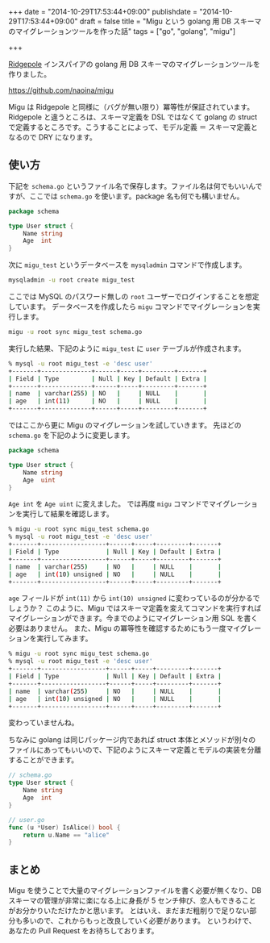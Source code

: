+++
date = "2014-10-29T17:53:44+09:00"
publishdate = "2014-10-29T17:53:44+09:00"
draft = false
title = "Migu という golang 用 DB スキーマのマイグレーションツールを作った話"
tags = ["go", "golang", "migu"]

+++

[Ridgepole](https://github.com/winebarrel/ridgepole) インスパイアの golang 用 DB スキーマのマイグレーションツールを作りました。

https://github.com/naoina/migu

Migu は Ridgepole と同様に（バグが無い限り）冪等性が保証されています。
Ridgepole と違うところは、スキーマ定義を DSL ではなくて golang の struct で定義するところです。こうすることによって、モデル定義 ＝ スキーマ定義となるので DRY になります。

## 使い方

下記を `schema.go` というファイル名で保存します。ファイル名は何でもいいんですが、ここでは `schema.go` を使います。package 名も何でも構いません。

```go
package schema

type User struct {
    Name string
    Age  int
}
```

次に `migu_test` というデータベースを `mysqladmin` コマンドで作成します。

```bash
mysqladmin -u root create migu_test
```

ここでは MySQL のパスワード無しの `root` ユーザーでログインすることを想定しています。
データベースを作成したら `migu` コマンドでマイグレーションを実行します。

```bash
migu -u root sync migu_test schema.go
```

実行した結果、下記のように `migu_test` に `user` テーブルが作成されます。

```bash
% mysql -u root migu_test -e 'desc user'
+-------+--------------+------+-----+---------+-------+
| Field | Type         | Null | Key | Default | Extra |
+-------+--------------+------+-----+---------+-------+
| name  | varchar(255) | NO   |     | NULL    |       |
| age   | int(11)      | NO   |     | NULL    |       |
+-------+--------------+------+-----+---------+-------+
```

ではここから更に Migu のマイグレーションを試していきます。
先ほどの `schema.go` を下記のように変更します。

```go
package schema

type User struct {
    Name string
    Age  uint
}
```

`Age int` を `Age uint` に変えました。
では再度 `migu` コマンドでマイグレーションを実行して結果を確認します。

```bash
% migu -u root sync migu_test schema.go
% mysql -u root migu_test -e 'desc user'
+-------+------------------+------+-----+---------+-------+
| Field | Type             | Null | Key | Default | Extra |
+-------+------------------+------+-----+---------+-------+
| name  | varchar(255)     | NO   |     | NULL    |       |
| age   | int(10) unsigned | NO   |     | NULL    |       |
+-------+------------------+------+-----+---------+-------+
```

`age` フィールドが `int(11)` から `int(10) unsigned` に変わっているのが分かるでしょうか？
このように、Migu ではスキーマ定義を変えてコマンドを実行すればマイグレーションができます。今までのようにマイグレーション用 SQL を書く必要はありません。
また、Migu の冪等性を確認するためにもう一度マイグレーションを実行してみます。

```bash
% migu -u root sync migu_test schema.go
% mysql -u root migu_test -e 'desc user'
+-------+------------------+------+-----+---------+-------+
| Field | Type             | Null | Key | Default | Extra |
+-------+------------------+------+-----+---------+-------+
| name  | varchar(255)     | NO   |     | NULL    |       |
| age   | int(10) unsigned | NO   |     | NULL    |       |
+-------+------------------+------+-----+---------+-------+
```

変わっていませんね。

ちなみに golang は同じパッケージ内であれば struct 本体とメソッドが別々のファイルにあってもいいので、下記のようにスキーマ定義とモデルの実装を分離することができます。

```go
// schema.go
type User struct {
    Name string
    Age  int
}
```

```go
// user.go
func (u *User) IsAlice() bool {
    return u.Name == "alice"
}
```

## まとめ

Migu を使うことで大量のマイグレーションファイルを書く必要が無くなり、DB スキーマの管理が非常に楽になる上に身長が 5 センチ伸び、恋人もできることがお分かりいただけたかと思います。
とはいえ、まだまだ粗削りで足りない部分も多いので、これからもっと改良していく必要があります。
というわけで、あなたの Pull Request をお待ちしております。
